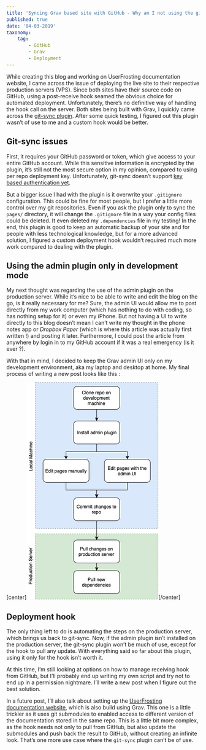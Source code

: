 ```yaml
---
title: 'Syncing Grav based site with GitHub - Why am I not using the git-sync plugin'
published: true
date: '04-03-2019'
taxonomy:
    tag:
        - GitHub
        - Grav
        - Deployment
---
```


While creating this blog and working on UserFrosting documentation website, I came across the issue of deploying the live site to their respective production servers (VPS). Since both sites have their source code on GitHub, using a post-receive hook seamed the obvious choice for automated deployment. Unfortunately, there’s no definitive way of handling the hook call on the server. Both sites being built with Grav, I quickly came across the [git-sync plugin](https://github.com/trilbymedia/grav-plugin-git-sync). After some quick testing, I figured out this plugin wasn’t of use to me and a custom hook would be better.

## Git-sync issues

First, it requires your GitHub password or token, which give access to your entire GitHub account. While this sensitive information is encrypted by the plugin, it’s still not the most secure option in my opinion, compared to using per repo deployment key. Unfortunately, git-sync doesn’t support [key based authentication yet](https://github.com/trilbymedia/grav-plugin-git-sync/issues/110).

But a bigger issue I had with the plugin is it overwrite your `.gitignore` configuration. This could be fine for most people, but I prefer a little more control over my git repositories. Even if you ask the plugin only to sync the `pages/` directory, it will change the `.gitignore` file in a way your config files could be deleted. It even deleted my `.dependencies` file in my testing! In the end, this plugin is good to keep an automatic backup of your site and for people with less technological knowledge, but for a more advanced solution, I figured a custom deployment hook wouldn’t required much more work compared to dealing with the plugin.

## Using the admin plugin only in development mode

My next thought was regarding the use of the admin plugin on the production server. While it’s nice to be able to write and edit the blog on the go, is it really necessary for me? Sure, the admin UI would allow me to post directly from my work computer (which has nothing to do with coding, so has nothing setup for it) or even my iPhone. But not having a UI to write directly to this blog doesn’t mean I can’t write my thought in the phone notes app or _Dropbox Paper_ (which is where this article was actually first written !) and posting it later. Furthermore, I could post the article from anywhere by login in to my GitHub account if it was a real emergency (is it ever ?).

With that in mind, I decided to keep the Grav admin UI only on my development environment, aka my laptop and desktop at home. My final process of writing a new post looks like this :

[center]![](diagram.jpg)[/center]

## Deployment hook

The only thing left to do is automating the steps on the production server, which brings us back to git-sync. Now, if the admin plugin isn’t installed on the production server, the git-sync plugin won’t be much of use, except for the hook to pull any update. With everything said so far about this plugin, using it only for the hook isn’t worth it.

At this time, I’m still looking at options on how to manage receiving hook from GitHub, but I’ll probably end up writing my own script and try not to end up in a permission nightmare. I’ll write a new post when I figure out the best solution.

In a future post, I’ll also talk about setting up the [UserFrosting documentation website](https://learn.userfrosting.com), which is also build using Grav. This one is a little trickier as it uses git submodules to enabled access to different version of the documentation stored in the same repo. This is a little bit more complex, as the hook needs not only to pull from GitHub, but also update the submodules and push back the result to GitHub, without creating an infinite look. That’s one more use case where the  `git-sync` plugin can’t be of use.
